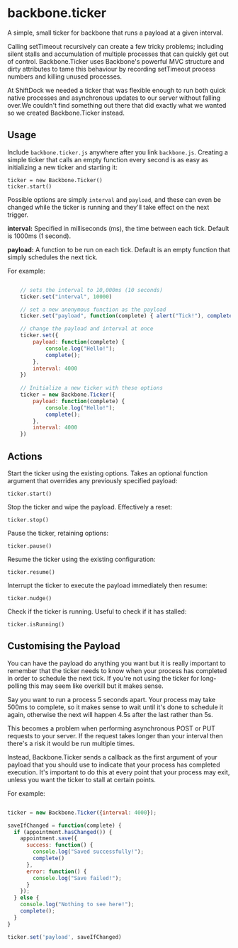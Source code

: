 backbone.ticker
===============

A simple, small ticker for backbone that runs a payload at a given interval.

Calling setTimeout recursively can create a few tricky problems; including silent stalls and accumulation of multiple 
processes that can quickly get out of control. Backbone.Ticker uses Backbone's powerful MVC structure and dirty 
attributes to tame this behaviour by recording setTimeout process numbers and killing unused processes.

At ShiftDock we needed a ticker that was flexible enough to run both quick native processes and asynchronous updates
to our server without falling over.We couldn't find something out there that did exactly what we wanted so we created 
Backbone.Ticker instead.

## Usage

Include `backbone.ticker.js` anywhere after you link `backbone.js`. Creating a simple ticker that calls an empty function
every second is as easy as initializing a new ticker and starting it:

    ticker = new Backbone.Ticker()
    ticker.start()

Possible options are simply `interval` and `payload`, and these can even be changed while the ticker is running and they'll take effect on the next trigger.

__interval:__ Specified in milliseconds (ms), the time between each tick. Default is 1000ms (1 second).

__payload:__ A function to be run on each tick. Default is an empty function that simply schedules the next tick.

For example:

```js

    // sets the interval to 10,000ms (10 seconds)
    ticker.set("interval", 10000)

    // set a new anonymous function as the payload
    ticker.set("payload", function(complete) { alert("Tick!"), complete()})

    // change the payload and interval at once
    ticker.set({
        payload: function(complete) {
            console.log("Hello!"); 
            complete();
        }, 
        interval: 4000
    })
    
    // Initialize a new ticker with these options
    ticker = new Backbone.Ticker({
        payload: function(complete) {
            console.log("Hello!"); 
            complete();
        }, 
        interval: 4000
    })

```
    
## Actions

Start the ticker using the existing options. Takes an optional function argument that overrides any previously
specified payload:

    ticker.start()

Stop the ticker and wipe the payload. Effectively a reset:

    ticker.stop()

Pause the ticker, retaining options:

    ticker.pause()

Resume the ticker using the existing configuration:

    ticker.resume()

Interrupt the ticker to execute the payload immediately then resume:

    ticker.nudge()
    
Check if the ticker is running. Useful to check if it has stalled:

    ticker.isRunning()
    
## Customising the Payload

You can have the payload do anything you want but it is really important to remember that the ticker needs to know when
your process has completed in order to schedule the next tick. If you're not using the ticker for long-polling this may 
seem like overkill but it makes sense.

Say you want to run a process 5 seconds apart. Your process may take 500ms to complete, so it makes sense to wait until
it's done to schedule it again, otherwise the next will happen 4.5s after the last rather than 5s.

This becomes a problem when performing asynchronous POST or PUT requests to your server. If the request takes longer than
your interval then there's a risk it would be run multiple times.

Instead, Backbone.Ticker sends a callback as the first argument of your payload that you should use to indicate that your
process has completed execution. It's important to do this at every point that your process may exit, unless you want 
the ticker to stall at certain points.

For example:

```js

ticker = new Backbone.Ticker({interval: 4000});

saveIfChanged = function(complete) {
  if (appointment.hasChanged()) {
    appointment.save({
      success: function() {
        console.log("Saved successfully!");
        complete()
      },
      error: function() {
        console.log("Save failed!");
      }
    });
  } else {
    console.log("Nothing to see here!");
    complete();
  }
}

ticker.set('payload', saveIfChanged)

```






